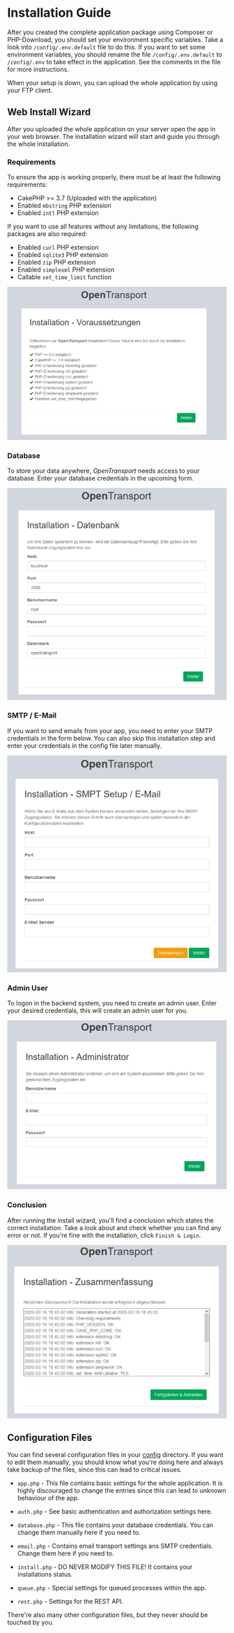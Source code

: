 # Installation Guide

After you created the complete application package using Composer or PHP-Download, you should set your
environment specific variables. Take a look into `/config/.env.default` file to do this.
If you want to set some environment variables, you should rename the file `/config/.env.default` to `/config/.env` to 
take effect in the application. See the comments in the file for more instructions.

When your setup is down, you can upload the whole application by using your FTP client.

## Web Install Wizard
After you uploaded the whole application on your server open the app in your web browser. The installation wizard will start and guide you through the whole installation.

### Requirements
To ensure the app is working properly, there must be at least the following requirements:

*   CakePHP >= 3.7 (Uploaded with the application)
*   Enabled `mbstring` PHP extension
*   Enabled `intl` PHP extension

If you want to use all features without any limitations, the following packages are also required:

*   Enabled `curl` PHP extension
*   Enabled `sqlite3` PHP extension
*   Enabled `zip` PHP extension
*   Enabled `simplexml` PHP extension
*   Callable `set_time_limit` function

![Web Installer](images/Screenshot_InstallationRequirements.PNG)

### Database 
To store your data anywhere, *OpenTransport* needs access to your database. Enter your database credentials in the upcoming form.

![Web Installer](images/Screenshot_InstallationDatabase.PNG)

### SMTP / E-Mail
If you want to send emails from your app, you need to enter your SMTP credentials in the form below. You can also skip
this installation step and enter your credentials in the config file later manually.

![Web Installer](images/Screenshot_InstallationEmail.PNG)

### Admin User
To logon in the backend system, you need to create an admin user. Enter your desired credentials, this will create an admin user for you.

![Web Installer](images/Screenshot_InstallationAdmin.PNG)

### Conclusion
After running the install wizard, you'll find a conclusion which states the correct installation. Take a look about and check
whether you can find any error or not. If you're fine with the installation, click `Finish & Login`.

![Web Installer](images/Screenshot_InstallationConclusion.PNG)

## Configuration Files
You can find several configuration files in your [config](../config) directory. If you want to edit them manually, you should know what you're
doing here and always take backup of the files, since this can lead to critical issues.

*   `app.php` - This file contains basic settings for the whole application. It is highly discouraged to change the entries since this
    can lead to unknown behaviour of the app. 
    
*   `auth.php` - See basic authentication and authorization settings here.

*   `database.php` - This file contains your database credentials. You can change them manually here if you need to.

*   `email.php` - Contains email transport settings ans SMTP credentials. Change them here if you need to.

*   `install.php` - DO NEVER MODIFY THIS FILE! It contains your installations status.

*   `queue.php` - Special settings for queued processes within the app.

*   `rest.php` - Settings for the REST API.

There're also many other configuration files, but they never should be touched by you.